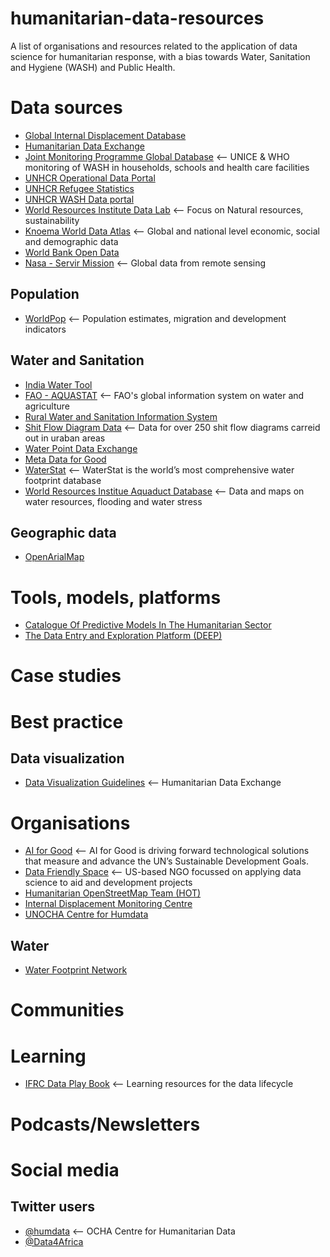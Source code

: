# humanitarian-data-resources
 A list of organisations and resources related to the application of data science for humanitarian response, with a bias towards Water, Sanitation and Hygiene (WASH) and Public Health.

# Data sources
* [Global Internal Displacement Database](https://www.internal-displacement.org/database)
* [Humanitarian Data Exchange](https://data.humdata.org)
* [Joint Monitoring Programme Global Database](https://washdata.org/data) <-- UNICE & WHO monitoring of WASH in households, schools and health care facilities 
* [UNHCR Operational Data Portal](https://data.unhcr.org)
* [UNHCR Refugee Statistics](https://www.unhcr.org/refugee-statistics/)
* [UNHCR WASH Data portal](https://wash.unhcr.org/wash-dashboard-for-refugee-settings/)
* [World Resources Institute Data Lab](https://www.wri.org/data/data-lab) <-- Focus on Natural resources, sustainability
* [Knoema World Data Atlas](https://knoema.com/atlas/topics/Water) <-- Global and national level economic, social and demographic data
* [World Bank Open Data](https://data.worldbank.org)
* [Nasa - Servir Mission](https://gis1.servirglobal.net/geonetwork/srv/eng/catalog.search#/home) <-- Global data from remote sensing
## Population
* [WorldPop](https://www.worldpop.org/datacatalog/) <-- Population estimates, migration and development indicators
## Water and Sanitation
* [India Water Tool](https://www.indiawatertool.in/index.html)
* [FAO - AQUASTAT](https://www.fao.org/aquastat/en/) <-- FAO's global information system on water and agriculture
* [Rural Water and Sanitation Information System](http://globalsiasar.org/en)
* [Shit Flow Diagram Data](https://sfd.susana.org/about/sfd-data) <-- Data for over 250 shit flow diagrams carreid out in uraban areas
* [Water Point Data Exchange](https://www.waterpointdata.org/access-data/) 
* [Meta Data for Good](https://dataforgood.facebook.com/dfg/tools)
* [WaterStat](https://waterfootprint.org/en/resources/waterstat/) <-- WaterStat is the world’s most comprehensive water footprint database
* [World Resources Institue Aquaduct Database](https://www.wri.org/aqueduct/data) <-- Data and maps on water resources, flooding and water stress
## Geographic data
* [OpenArialMap](https://openaerialmap.org)


# Tools, models, platforms
* [Catalogue Of Predictive Models In The Humanitarian Sector](https://centre.humdata.org/catalogue-for-predictive-models-in-the-humanitarian-sector/)
* [The Data Entry and Exploration Platform (DEEP)](https://thedeep.io)
# Case studies

# Best practice
## Data visualization
* [Data Visualization Guidelines](https://data.humdata.org/dataviz-guide/) <-- Humanitarian Data Exchange
# Organisations
* [AI for Good](https://ai4good.org/) <-- AI for Good is driving forward technological solutions that measure and advance the UN’s Sustainable Development Goals.
* [Data Friendly Space](https://datafriendlyspace.org) <-- US-based NGO focussed on applying data science to aid and development projects
* [Humanitarian OpenStreetMap Team (HOT)](https://www.hotosm.org/)
* [Internal Displacement Monitoring Centre](https://www.internal-displacement.org)
* [UNOCHA Centre for Humdata](https://centre.humdata.org/)

## Water
* [Water Footprint Network](https://waterfootprint.org/en/)

# Communities

# Learning
* [IFRC Data Play Book](https://preparecenter.org/toolkit/data-playbook-toolkit-v1/) <-- Learning resources for the data lifecycle
# Podcasts/Newsletters

# Social media
## Twitter users
* [@humdata](https://twitter.com/humdata) <-- OCHA Centre for Humanitarian Data
* [@Data4Africa](http://twitter.com/Data4Africa)
